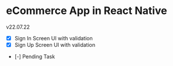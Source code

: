 # eCommerce App in React Native

v22.07.22
- [x] Sign In Screen UI with validation
- [x] Sign Up Screen UI with validation
- [-] Pending Task